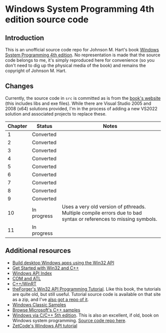 # Windows System Programming 4th edition source code

## Introduction

This is an unofficial source code repo for Johnson M. Hart's book [Windows System Programming 4th edition](https://www.ebooks.com/en-au/book/726522/windows-system-programming/hart-johnson-m/). No representation is made that the source code belongs to me, it's simply reproduced here for convenience (so you don't need to dig up the physical media of the book) and remains the copyright of Johnson M. Hart.

## Changes

Currently, the source code in `src` is committed as is from the [book's website](http://jmhartsoftware.com/) (this includes libs and exe files). While there are Visual Studio 2005 and 2008 (x64) solutions provided, I'm in the process of adding a new VS2022 solution and associated projects to replace these.

| Chapter | Status      | Notes |
| --------|-------------| ----- |
| 1       | Converted   | |
| 2       | Converted   | |
| 3       | Converted   | |
| 4       | Converted   | |
| 5       | Converted   | |
| 6       | Converted   | |
| 7       | Converted   | |
| 8       | Converted   | |
| 9       | Converted   | |
| 10      | In progress | Uses a very old version of pthreads. Multiple compile errors due to bad syntax or references to missing symbols. |
| 11      | In progress | |

## Additional resources

* [Build desktop Windows apps using the Win32 API](https://docs.microsoft.com/en-us/windows/win32/)
* [Get Started with Win32 and C++](https://docs.microsoft.com/en-us/windows/win32/learnwin32/learn-to-program-for-windows)
* [Windows API Index](https://docs.microsoft.com/en-us/windows/win32/apiindex/windows-api-list)
* [COM and ATL](https://docs.microsoft.com/en-us/cpp/atl/introduction-to-com-and-atl)
* [C++/WinRT](https://docs.microsoft.com/en-us/windows/uwp/cpp-and-winrt-apis/)
* [theForger's Win32 API Programming Tutorial](http://www.winprog.org/tutorial/). Like this book, the tutorials are quite old, but still useful. Tutorial source code is available on that site as a zip, and I've [also got a repo of it](https://github.com/yottaawesome/forger-win32-tutorial).
* [Windows Classic Samples](https://github.com/microsoft/Windows-classic-samples)
* [Browse Microsoft's C++ samples](https://docs.microsoft.com/en-us/samples/browse/?languages=cpp)
* [Windows via C/C++ 5th edition](https://www.microsoftpressstore.com/store/windows-via-c-c-plus-plus-9780735639218). This is also an excellent, if old, book on Windows system programming. [Source code repo here](https://github.com/yottaawesome/windows-via-c-cpp).
* [ZetCode's Windows API tutorial](https://zetcode.com/gui/winapi/)
